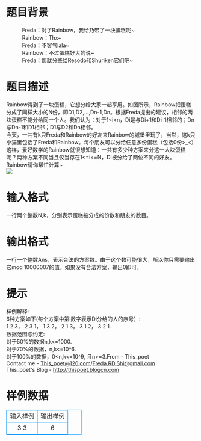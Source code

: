 # 

 
 # 题目背景 
　　　Freda：对了Rainbow，我给乃带了一块蛋糕呢~<br>　　　Rainbow：Thx~<br>　　　Freda：不客气lala~<br>　　　Rainbow：不过蛋糕好大的说~<br>　　　Freda：那就分些给Resodo和Shuriken它们吧~ 

 
 # 题目描述 
Rainbow得到了一块蛋糕，它想分给大家一起享用。如图所示，Rainbow把蛋糕分成了同样大小的N份，即D1,D2,...,Dn-1,Dn。根据Freda提出的建议，相邻的两块蛋糕不能分给同一个人。我们认为：对于1&lt;i&lt;n，Di是与Di+1和Di-1相邻的；Dn与Dn-1和D1相邻；D1与D2和Dn相邻。<br>今天，一共有k只Freda和Rainbow的好友来Rainbow的城堡里玩了，当然，这k只小猫里包括了Freda和Rainbow。每个朋友可以分给任意多份蛋糕（包括0份&gt;_&lt;）这样，爱好数学的Rainbow就很想知道：一共有多少种方案来分这一大块蛋糕呢？两种方案不同当且仅当存在1&lt;=i&lt;=N，Di被分给了两位不同的好友。Rainbow请你帮忙计算~<br><img src="/source/joyoi/tyvj-1977/img/aHR0cDovL3d3dy5qb3lvaS5jbi9wcm9ibGVtL3R5dmotMTk3Ny9odHRwOi8vZmlsZXMuYmxvZ2NuLmNvbS93cDAxL00wMC8wOC9BQS93S2dLQzFCbFl3WUFBQUFBQUFHaVBpbUcydjAwNjMuanBn.jpg" border=0 align=middle> 

 
 # 输入格式 
一行两个整数N,k，分别表示蛋糕被分成的份数和朋友的数目。 

 
 # 输出格式 
一行一个整数Ans，表示合法的方案数。由于这个数可能很大，所以你只需要输出它mod&nbsp;10000007的值。如果没有合法方案，输出0即可。 

 
 # 提示 
样例解释:<br>6种方案如下(每个方案中第i数字表示Di分给的人的序号）:<br>1&nbsp;2&nbsp;3，&nbsp;2&nbsp;3&nbsp;1，&nbsp;1&nbsp;3&nbsp;2，&nbsp;2&nbsp;1&nbsp;3，&nbsp;3&nbsp;1&nbsp;2，&nbsp;3&nbsp;2&nbsp;1.<br>数据范围与约定:<br>对于50%的数据n,k&lt;=1000.<br>对于70%的数据，n,k&lt;=10^6.<br>对于100%的数据，0&lt;n,k&lt;=10^9,&nbsp;且n&gt;=3.From&nbsp;-&nbsp;This_poet<br>Contact&nbsp;me&nbsp;-&nbsp;This_poet@126.com/Freda.RD.Shi@gmail.com<br>This_poet's&nbsp;Blog&nbsp;-&nbsp;http://thispoet.blogcn.com 
# 样例数据
<style>
        table,table tr th, table tr td { border:1px solid #0094ff; }
        table { width: 200px; min-height: 25px; line-height: 25px; text-align: center; border-collapse: collapse;}   
    </style>
<table>
	<tr>
		<td>输入样例</td>
		<td>输出样例</td>
	</tr>
<tr><td>3 3</td><td>6
</td></tr></table>
